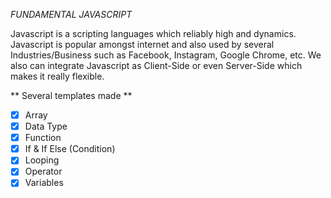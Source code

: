 *FUNDAMENTAL JAVASCRIPT*

Javascript is a scripting languages which reliably high and dynamics.
Javascript is popular amongst internet and also used by several Industries/Business such as Facebook, Instagram, Google Chrome, etc.
We also can integrate Javascript as Client-Side or even Server-Side which makes it really flexible.

** Several templates made **
- [x] Array
- [x] Data Type
- [x] Function
- [x] If & If Else (Condition)
- [x] Looping
- [x] Operator
- [x] Variables